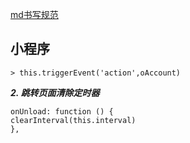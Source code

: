 


[md书写规范](https://www.jianshu.com/p/436caf91dd06)

## 小程序
```
> this.triggerEvent('action',oAccount)

```

***2. 跳转页面清除定时器***
````
onUnload: function () {
clearInterval(this.interval)
},
````